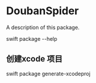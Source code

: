 # DoubanSpider

A description of this package.


swift package --help

## 创建xcode 项目

swift package generate-xcodeproj

